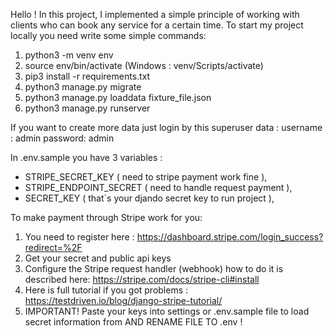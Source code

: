 Hello ! In this project, I implemented a simple principle of working with clients who can book any service for a certain time.
To start my project locally you need write some simple commands:

1. python3 -m venv env
2. source env/bin/activate (Windows : venv/Scripts/activate)
3. pip3 install -r requirements.txt
4. python3 manage.py migrate
5. python3 manage.py loaddata fixture_file.json 
6. python3 manage.py runserver

If you want to create more data just login by this superuser data :
username : admin
password: admin 

  In .env.sample you have 3 variables : 
- STRIPE_SECRET_KEY ( need to stripe payment work fine ),
- STRIPE_ENDPOINT_SECRET ( need to handle request payment ),
- SECRET_KEY ( that`s your djando secret key to run project ),

To make payment through Stripe work for you:
1. You need to register here : https://dashboard.stripe.com/login_success?redirect=%2F
2. Get your secret and public api keys
3. Configure the Stripe request handler (webhook)  how to do it is described here: https://stripe.com/docs/stripe-cli#install
4. Here is full tutorial if you got problems : https://testdriven.io/blog/django-stripe-tutorial/
5. IMPORTANT! Paste your keys into settings or .env.sample file to load secret information from AND RENAME FILE TO .env !
